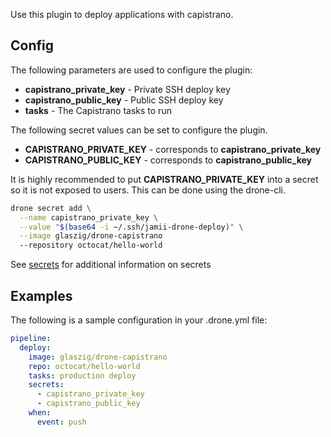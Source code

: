 Use this plugin to deploy applications with capistrano. 

## Config

The following parameters are used to configure the plugin:

* **capistrano_private_key** - Private SSH deploy key
* **capistrano_public_key** - Public SSH deploy key
* **tasks** - The Capistrano tasks to run

The following secret values can be set to configure the plugin.

* **CAPISTRANO_PRIVATE_KEY** - corresponds to **capistrano_private_key**
* **CAPISTRANO_PUBLIC_KEY** - corresponds to **capistrano_public_key**

It is highly recommended to put **CAPISTRANO_PRIVATE_KEY** into a secret so
it is not exposed to users. This can be done using the drone-cli.

```bash
drone secret add \
  --name capistrano_private_key \
  --value "$(base64 -i ~/.ssh/jamii-drone-deploy)" \
  --image glaszig/drone-capistrano
  --repository octocat/hello-world
```

See [secrets](http://docs.drone.io/manage-secrets/) for additional
information on secrets

## Examples

The following is a sample configuration in your .drone.yml file:

```yaml
pipeline:
  deploy:
    image: glaszig/drone-capistrano
    repo: octocat/hello-world
    tasks: production deploy
    secrets:
      - capistrano_private_key
      - capistrano_public_key
    when:
      event: push
```
